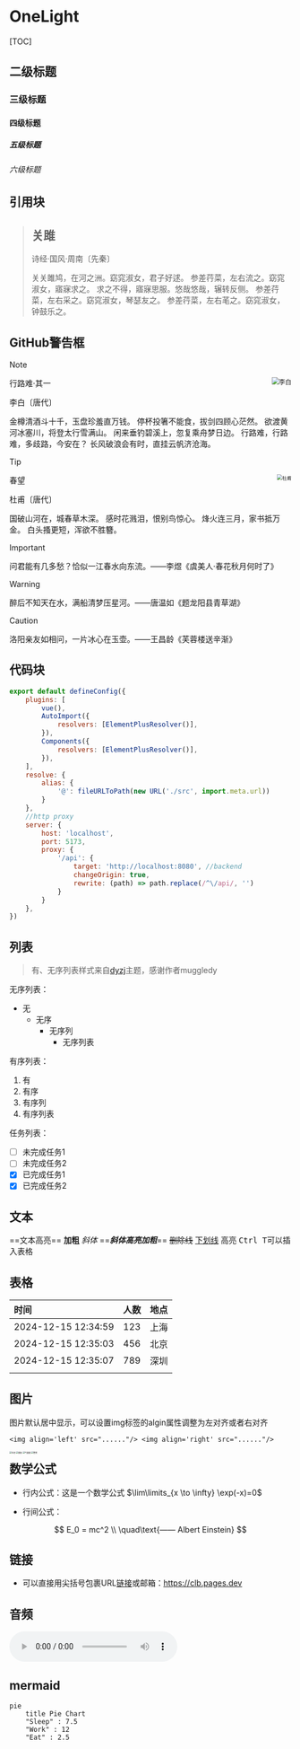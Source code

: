 # OneLight

[TOC]

## 二级标题

### 三级标题

#### 四级标题

##### 五级标题

###### 六级标题

## 引用块

> ## 关雎
>
> 诗经·国风·周南〔先秦〕
>
> 关关雎鸠，在河之洲。窈窕淑女，君子好逑。
> 参差荇菜，左右流之。窈窕淑女，寤寐求之。
> 求之不得，寤寐思服。悠哉悠哉，辗转反侧。
> 参差荇菜，左右采之。窈窕淑女，琴瑟友之。
> 参差荇菜，左右芼之。窈窕淑女，钟鼓乐之。

## GitHub警告框

> [!NOTE]
>
> <img align='right' src="https://ziyuan.guwendao.net/authorImg300/libai.jpg" alt="李白" style="zoom:80%;" />行路难·其一
>
> 李白〔唐代〕
>
> 金樽清酒斗十千，玉盘珍羞直万钱。
> 停杯投箸不能食，拔剑四顾心茫然。
> 欲渡黄河冰塞川，将登太行雪满山。
> 闲来垂钓碧溪上，忽复乘舟梦日边。
> 行路难，行路难，多歧路，今安在？
> 长风破浪会有时，直挂云帆济沧海。

> [!TIP]
>
> <img align='right' src="https://ziyuan.guwendao.net/authorImg300/dufu.jpg" alt="杜甫" style="zoom: 60%;" />春望
>
> 杜甫〔唐代〕
>
> 国破山河在，城春草木深。
> 感时花溅泪，恨别鸟惊心。
> 烽火连三月，家书抵万金。
> 白头搔更短，浑欲不胜簪。

> [!IMPORTANT]
>
> 问君能有几多愁？恰似一江春水向东流。——李煜《虞美人·春花秋月何时了》

> [!WARNING]
>
> 醉后不知天在水，满船清梦压星河。——唐温如《题龙阳县青草湖》

> [!CAUTION]
>
> 洛阳亲友如相问，一片冰心在玉壶。——王昌龄《芙蓉楼送辛渐》

## 代码块

```javascript
export default defineConfig({
    plugins: [
        vue(),
        AutoImport({
            resolvers: [ElementPlusResolver()],
        }),
        Components({
            resolvers: [ElementPlusResolver()],
        }),
    ],
    resolve: {
        alias: {
            '@': fileURLToPath(new URL('./src', import.meta.url))
        }
    },
    //http proxy
    server: {
        host: 'localhost',
        port: 5173,
        proxy: {
            '/api': {
                target: 'http://localhost:8080', //backend
                changeOrigin: true,
                rewrite: (path) => path.replace(/^\/api/, '')
            }
        }
    },
})
```

## 列表

> 有、无序列表样式来自[dyzj](https://theme.typora.io/theme/dyzj/)主题，感谢作者muggledy

无序列表：


- 无
  - 无序
    - 无序列
      - 无序列表

有序列表：

1. 有
2. 有序
3. 有序列
4. 有序列表

任务列表：

- [ ] 未完成任务1
- [ ] 未完成任务2
- [x] 已完成任务1
- [x] 已完成任务2

## 文本

==文本高亮== __加粗__ *斜体* ==***斜体高亮加粗***== ~~删除线~~ <u>下划线</u> <span alt='highlight'>高亮</span> <kbd>Ctrl T</kbd>可以插入表格

## 表格

| 时间                | 人数 | 地点 |
| :------------------ | :--: | ---: |
| 2024-12-15 12:34:59 | 123  | 上海 |
| 2024-12-15 12:35:03 | 456  | 北京 |
| 2024-12-15 12:35:07 | 789  | 深圳 |
|                     |      |      |

## 图片 

图片默认居中显示，可以设置img标签的algin属性调整为左对齐或者右对齐

`<img align='left' src="......"/> <img align='right' src="......"/>`

<img align='left' src="https://s2.loli.net/2024/12/29/8KTQLnUcGzX2vdx.gif" alt="社恐" style="zoom:25%;" /><img align='left' src="https://s2.loli.net/2024/12/29/mTNin3OZPyucQpV.gif" alt="威胁" style="zoom:25%;" /><img align='left' src="https://s2.loli.net/2024/12/29/LRBkhyGwbI3toO7.gif" alt="气鼓鼓" style="zoom:25%;" /><img align='left' src="https://s2.loli.net/2024/12/29/Zbnxh3fTJUK8r7V.gif" alt="憋笑" style="zoom:25%;" />









## 数学公式

- 行内公式：这是一个数学公式 $\lim\limits_{x \to \infty} \exp(-x)=0$

- 行间公式：

$$
E_0 = mc^2 \\
\quad\text{—— Albert Einstein}
$$

## 链接

- 可以直接用尖括号包裹URL[链接]()或邮箱：<https://clb.pages.dev>

## 音频

<audio controls="controls">
  <source src="https://bin-music.netlify.app/songs/%E5%B0%8F%E3%81%95%E3%81%AA%E6%B5%B7-%E7%B5%90%E6%9D%9F%E3%83%90%E3%83%B3%E3%83%89.mp3" type="audio/mp3" />
</audio>


## mermaid

```mermaid
pie
    title Pie Chart
    "Sleep" : 7.5
    "Work" : 12
    "Eat" : 2.5 
```
